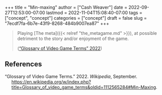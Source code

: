 +++
title = "Min-maxing"
author = ["Cash Weaver"]
date = 2022-09-27T12:53:00-07:00
lastmod = 2022-11-04T15:08:40-07:00
tags = ["concept", "concept"]
categories = ["concept"]
draft = false
slug = "7ecdf7fa-6b7e-43f9-8268-484b9007ea87"
+++

> Playing [The meta]({{< relref "the_metagame.md" >}}), at possible detriment to the story and/or enjoyment of the game.
>
> (<a href="#citeproc_bib_item_1">“Glossary of Video Game Terms” 2022</a>)

## References

<style>.csl-entry{text-indent: -1.5em; margin-left: 1.5em;}</style><div class="csl-bib-body">
  <div class="csl-entry"><a id="citeproc_bib_item_1"></a>“Glossary of Video Game Terms.” 2022. <i>Wikipedia</i>, September. <a href="https://en.wikipedia.org/w/index.php?title=Glossary_of_video_game_terms&oldid=1112565284#Min-Maxing">https://en.wikipedia.org/w/index.php?title=Glossary_of_video_game_terms&#38;oldid=1112565284#Min-Maxing</a>.</div>
</div>
